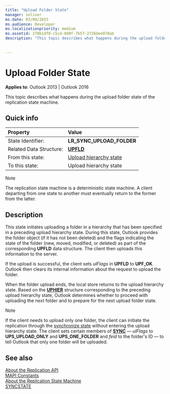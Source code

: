 ```yaml
---
title: "Upload Folder State"
manager: soliver
ms.date: 03/09/2015
ms.audience: Developer
ms.localizationpriority: medium
ms.assetid: 270b1df0-c5cd-0d0f-7b57-2726dee978ab
description: "This topic describes what happens during the upload folder state of the replication state machine."
 
 
---
```


# Upload Folder State

**Applies to**: Outlook 2013 | Outlook 2016
  
 This topic describes what happens during the upload folder state of the replication state machine.
  
## Quick info

|Property |Value |
|:-----|:-----|
|State Identifier:  <br/> |**LR_SYNC_UPLOAD_FOLDER** <br/> |
|Related Data Structure:  <br/> |**[UPFLD](upfld.md)** <br/> |
|From this state:  <br/> |[Upload hierarchy state](upload-hierarchy-state.md) <br/> |
|To this state:  <br/> |Upload hierarchy state  <br/> |

> [!NOTE]
> The replication state machine is a deterministic state machine. A client departing from one state to another must eventually return to the former from the latter.
  
## Description

This state initiates uploading a folder in a hierarchy that has been specified in a preceding upload hierarchy state. During this state, Outlook provides the folder object (if it has not been deleted) and the flags indicating the state of the folder (new, moved, modified, or deleted) as part of the corresponding **UPFLD** data structure. The client then uploads this information to the server.
  
If the upload is successful, the client sets *ulFlags* in **UPFLD** to **UPF_OK**. Outlook then clears its internal information about the request to upload the folder.
  
When the folder upload ends, the local store returns to the upload hierarchy state. Based on the **[UPHIER](uphier.md)** structure corresponding to the preceding upload hierarchy state, Outlook determines whether to proceed with uploading the next folder and to prepare for the next upload folder state.
  
> [!NOTE]
> If the client needs to upload only one folder, the client can initiate the replication through the [synchronize state](synchronize-state.md) without entering the upload hierarchy state. The client sets certain members of **[SYNC](sync.md)** — *ulFlags* to **UPS_UPLOAD_ONLY** and **UPS_ONE_FOLDER** and *feid* to the folder's ID — to tell Outlook that only one folder will be uploaded.
  
## See also

[About the Replication API](about-the-replication-api.md)  
[MAPI Constants](mapi-constants.md)  
[About the Replication State Machine](about-the-replication-state-machine.md)  
[SYNCSTATE](syncstate.md)
